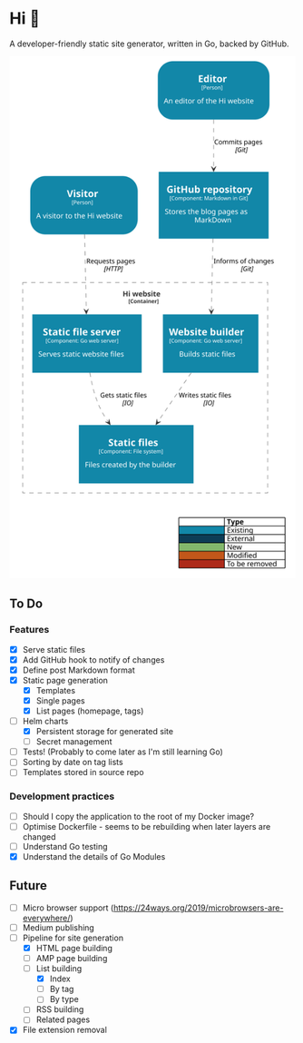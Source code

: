 # Hi 👋

A developer-friendly static site generator, written in Go, backed by GitHub.

![Sample Component diagram](docs/hi-component.svg)

## To Do

### Features

- [x] Serve static files
- [x] Add GitHub hook to notify of changes
- [x] Define post Markdown format
- [x] Static page generation
  - [x] Templates
  - [x] Single pages
  - [x] List pages (homepage, tags)
- [ ] Helm charts
  - [x] Persistent storage for generated site
  - [ ] Secret management
- [ ] Tests! (Probably to come later as I'm still learning Go)
- [ ] Sorting by date on tag lists
- [ ] Templates stored in source repo

### Development practices

- [ ] Should I copy the application to the root of my Docker image?
- [ ] Optimise Dockerfile - seems to be rebuilding when later layers are changed
- [ ] Understand Go testing
- [x] Understand the details of Go Modules

## Future
- [ ] Micro browser support (https://24ways.org/2019/microbrowsers-are-everywhere/)
- [ ] Medium publishing
- [ ] Pipeline for site generation
  - [x] HTML page building
  - [ ] AMP page building
  - [ ] List building
    - [x] Index
    - [ ] By tag
    - [ ] By type
  - [ ] RSS building
  - [ ] Related pages
- [x] File extension removal
